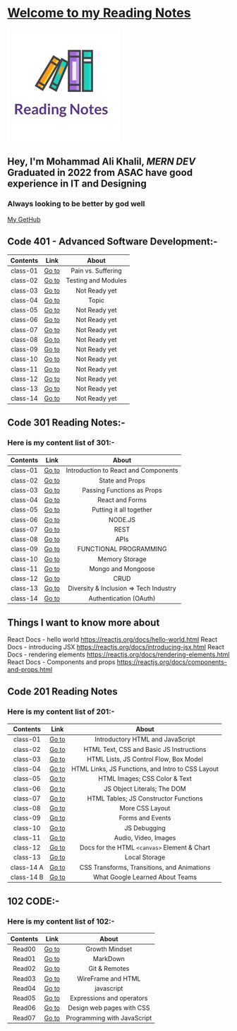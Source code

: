 # [Welcome to my Reading Notes](https://moegts.github.io/reading-notes/)

![Reading Notes](readingNotes.png)

## Hey, I'm Mohammad Ali Khalil, *MERN DEV* Graduated in **2022** from **ASAC** have good experience in **IT** and **Designing**

### Always looking to be better by god well

[My GetHub](https://github.com/moegts)

## Code 401 - Advanced Software Development:-

| Contents |             Link             |        About        |
| :------: | :--------------------------: | :-----------------: |
| class-01 | [Go to](./md401/class-01.md) | Pain vs. Suffering  |
| class-02 | [Go to](./md401/class-02.md) | Testing and Modules |
| class-03 | [Go to](./md401/class-03.md) |    Not Ready yet    |
| class-04 | [Go to](./md401/class-04.md) |        Topic        |
| class-05 | [Go to](./md401/class-05.md) |    Not Ready yet    |
| class-06 | [Go to](./md401/class-06.md) |    Not Ready yet    |
| class-07 | [Go to](./md401/class-07.md) |    Not Ready yet    |
| class-08 | [Go to](./md401/class-08.md) |    Not Ready yet    |
| class-09 | [Go to](./md401/class-09.md) |    Not Ready yet    |
| class-10 | [Go to](./md401/class-10.md) |    Not Ready yet    |
| class-11 | [Go to](./md401/class-11.md) |    Not Ready yet    |
| class-12 | [Go to](./md401/class-12.md) |    Not Ready yet    |
| class-13 | [Go to](./md401/class-13.md) |    Not Ready yet    |
| class-14 | [Go to](./md401/class-14.md) |    Not Ready yet    |

## Code 301 Reading Notes:-

### Here is my content list of 301:-

| Contents |             Link             |                 About                  |
| :------: | :--------------------------: | :------------------------------------: |
| class-01 | [Go to](./md301/class-01.md) |  Introduction to React and Components  |
| class-02 | [Go to](./md301/class-02.md) |            State and Props             |
| class-03 | [Go to](./md301/class-03.md) |       Passing Functions as Props       |
| class-04 | [Go to](./md301/class-04.md) |            React and Forms             |
| class-05 | [Go to](./md301/class-05.md) |        Putting it all together         |
| class-06 | [Go to](./md301/class-06.md) |                NODE.JS                 |
| class-07 | [Go to](./md301/class-07.md) |                  REST                  |
| class-08 | [Go to](./md301/class-08.md) |                  APIs                  |
| class-09 | [Go to](./md301/class-09.md) |         FUNCTIONAL PROGRAMMING         |
| class-10 | [Go to](./md301/class-10.md) |             Memory Storage             |
| class-11 | [Go to](./md301/class-11.md) |           Mongo and Mongoose           |
| class-12 | [Go to](./md301/class-12.md) |                  CRUD                  |
| class-13 | [Go to](./md301/class-13.md) | Diversity & Inclusion => Tech Industry |
| class-14 | [Go to](./md301/class-14.md) |         Authentication (OAuth)         |

## Things I want to know more about

React Docs - hello world https://reactjs.org/docs/hello-world.html
React Docs - introducing JSX https://reactjs.org/docs/introducing-jsx.html
React Docs - rendering elements https://reactjs.org/docs/rendering-elements.html
React Docs - Components and props https://reactjs.org/docs/components-and-props.html

## Code 201 Reading Notes

### Here is my content list of 201:-

|  Contents  |         Link          |                       About                       |
| :--------: | :-------------------: | :-----------------------------------------------: |
|  class-01  | [Go to](class-01.md)  |         Introductory HTML and JavaScript          |
|  class-02  | [Go to](class-02.md)  |     HTML Text, CSS and Basic JS Instructions      |
|  class-03  | [Go to](class-03.md)  |      HTML Lists, JS Control Flow, Box Model       |
|  class-04  | [Go to](class-04.md)  | HTML Links, JS Functions, and Intro to CSS Layout |
|  class-05  | [Go to](class-05.md)  |           HTML Images; CSS Color & Text           |
|  class-06  | [Go to](class-06.md)  |            JS Object Literals; The DOM            |
|  class-07  | [Go to](class-07.md)  |       HTML Tables; JS Constructor Functions       |
|  class-08  | [Go to](class-08.md)  |                  More CSS Layout                  |
|  class-09  | [Go to](class-09.md)  |                 Forms and Events                  |
|  class-10  | [Go to](class-10.md)  |                   JS Debugging                    |
|  class-11  | [Go to](class-11.md)  |               Audio, Video, Images                |
|  class-12  | [Go to](class-12.md)  |   Docs for the HTML `<canvas>` Element & Chart    |
|  class-13  | [Go to](class-13.md)  |                   Local Storage                   |
| class-14 A | [Go to](class-14a.md) |    CSS Transforms, Transitions, and Animations    |
| class-14 B | [Go to](class-14b.md) |          What Google Learned About Teams          |

## 102 CODE:-

### Here is my content list of 102:-

| Contents |           Link            |            About            |
| :------: | :-----------------------: | :-------------------------: |
|  Read00  | [Go to](Growthmindset.md) |       Growth Mindset        |
|  Read01  |    [Go to](read01.md)     |          MarkDown           |
|  Read02  |    [Go to](read02.md)     |        Git & Remotes        |
|  Read03  |    [Go to](read03.md)     |     WireFrame and HTML      |
|  Read04  |    [Go to](read04.md)     |         javascript          |
|  Read05  |    [Go to](read05.md)     |  Expressions and operators  |
|  Read06  |    [Go to](read06.md)     |  Design web pages with CSS  |
|  Read07  |    [Go to](read07.md)     | Programming with JavaScript |
